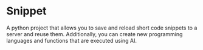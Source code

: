 # Snippet
A python project that allows you to save and reload short code snippets to a server and reuse them. Additionally, you can create new programming languages and functions that are executed using AI.
